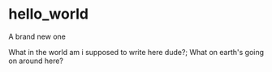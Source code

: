 # hello_world
A brand new one

What in the world am i supposed to write here dude?;
What on earth's going on around here?
